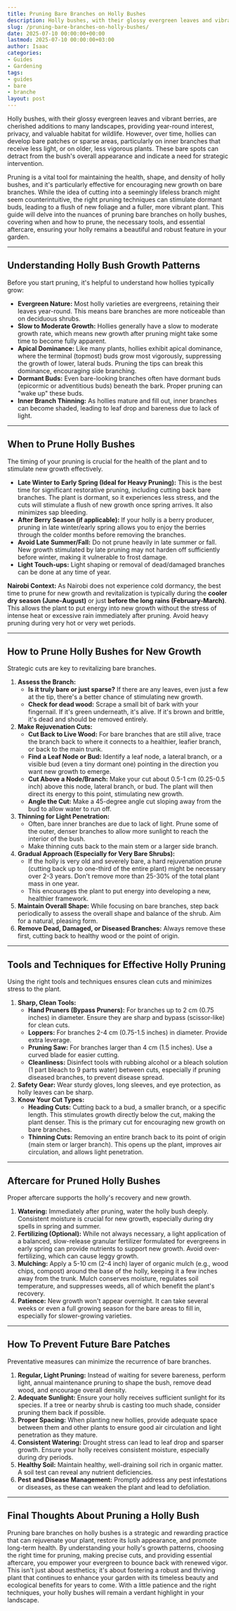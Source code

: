 ```yaml
---
title: Pruning Bare Branches on Holly Bushes
description: Holly bushes, with their glossy evergreen leaves and vibrant berries, are cherished additions to many landscapes, providing year-round interest, privacy, and...
slug: /pruning-bare-branches-on-holly-bushes/
date: 2025-07-10 00:00:00+00:00
lastmod: 2025-07-10 00:00:00+03:00
author: Isaac
categories:
- Guides
- Gardening
tags:
- guides
- bare
- branche
layout: post
---
```

Holly bushes, with their glossy evergreen leaves and vibrant berries, are cherished additions to many landscapes, providing year-round interest, privacy, and valuable habitat for wildlife. However, over time, hollies can develop bare patches or sparse areas, particularly on inner branches that receive less light, or on older, less vigorous plants. These bare spots can detract from the bush's overall appearance and indicate a need for strategic intervention.

Pruning is a vital tool for maintaining the health, shape, and density of holly bushes, and it's particularly effective for encouraging new growth on bare branches. While the idea of cutting into a seemingly lifeless branch might seem counterintuitive, the right pruning techniques can stimulate dormant buds, leading to a flush of new foliage and a fuller, more vibrant plant. This guide will delve into the nuances of pruning bare branches on holly bushes, covering when and how to prune, the necessary tools, and essential aftercare, ensuring your holly remains a beautiful and robust feature in your garden.

---

## Understanding Holly Bush Growth Patterns

Before you start pruning, it's helpful to understand how hollies typically grow:

* **Evergreen Nature:** Most holly varieties are evergreens, retaining their leaves year-round. This means bare branches are more noticeable than on deciduous shrubs.
* **Slow to Moderate Growth:** Hollies generally have a slow to moderate growth rate, which means new growth after pruning might take some time to become fully apparent.
* **Apical Dominance:** Like many plants, hollies exhibit apical dominance, where the terminal (topmost) buds grow most vigorously, suppressing the growth of lower, lateral buds. Pruning the tips can break this dominance, encouraging side branching.
* **Dormant Buds:** Even bare-looking branches often have dormant buds (epicormic or adventitious buds) beneath the bark. Proper pruning can "wake up" these buds.
* **Inner Branch Thinning:** As hollies mature and fill out, inner branches can become shaded, leading to leaf drop and bareness due to lack of light.

---

## When to Prune Holly Bushes

The timing of your pruning is crucial for the health of the plant and to stimulate new growth effectively.

* **Late Winter to Early Spring (Ideal for Heavy Pruning):** This is the best time for significant restorative pruning, including cutting back bare branches. The plant is dormant, so it experiences less stress, and the cuts will stimulate a flush of new growth once spring arrives. It also minimizes sap bleeding.
* **After Berry Season (if applicable):** If your holly is a berry producer, pruning in late winter/early spring allows you to enjoy the berries through the colder months before removing the branches.
* **Avoid Late Summer/Fall:** Do not prune heavily in late summer or fall. New growth stimulated by late pruning may not harden off sufficiently before winter, making it vulnerable to frost damage.
* **Light Touch-ups:** Light shaping or removal of dead/damaged branches can be done at any time of year.

**Nairobi Context:** As Nairobi does not experience cold dormancy, the best time to prune for new growth and revitalization is typically during the **cooler dry season (June-August)** or just **before the long rains (February-March)**. This allows the plant to put energy into new growth without the stress of intense heat or excessive rain immediately after pruning. Avoid heavy pruning during very hot or very wet periods.

---

## How to Prune Holly Bushes for New Growth

Strategic cuts are key to revitalizing bare branches.

1.  **Assess the Branch:**
    * **Is it truly bare or just sparse?** If there are any leaves, even just a few at the tip, there's a better chance of stimulating new growth.
    * **Check for dead wood:** Scrape a small bit of bark with your fingernail. If it's green underneath, it's alive. If it's brown and brittle, it's dead and should be removed entirely.
2.  **Make Rejuvenation Cuts:**
    * **Cut Back to Live Wood:** For bare branches that are still alive, trace the branch back to where it connects to a healthier, leafier branch, or back to the main trunk.
    * **Find a Leaf Node or Bud:** Identify a leaf node, a lateral branch, or a visible bud (even a tiny dormant one) pointing in the direction you want new growth to emerge.
    * **Cut Above a Node/Branch:** Make your cut about 0.5-1 cm (0.25-0.5 inch) above this node, lateral branch, or bud. The plant will then direct its energy to this point, stimulating new growth.
    * **Angle the Cut:** Make a 45-degree angle cut sloping away from the bud to allow water to run off.
3.  **Thinning for Light Penetration:**
    * Often, bare inner branches are due to lack of light. Prune some of the outer, denser branches to allow more sunlight to reach the interior of the bush.
    * Make thinning cuts back to the main stem or a larger side branch.
4.  **Gradual Approach (Especially for Very Bare Shrubs):**
    * If the holly is very old and severely bare, a hard rejuvenation prune (cutting back up to one-third of the entire plant) might be necessary over 2-3 years. Don't remove more than 25-30% of the total plant mass in one year.
    * This encourages the plant to put energy into developing a new, healthier framework.
5.  **Maintain Overall Shape:** While focusing on bare branches, step back periodically to assess the overall shape and balance of the shrub. Aim for a natural, pleasing form.
6.  **Remove Dead, Damaged, or Diseased Branches:** Always remove these first, cutting back to healthy wood or the point of origin.

---

## Tools and Techniques for Effective Holly Pruning

Using the right tools and techniques ensures clean cuts and minimizes stress to the plant.

1.  **Sharp, Clean Tools:**
    * **Hand Pruners (Bypass Pruners):** For branches up to 2 cm (0.75 inches) in diameter. Ensure they are sharp and bypass (scissor-like) for clean cuts.
    * **Loppers:** For branches 2-4 cm (0.75-1.5 inches) in diameter. Provide extra leverage.
    * **Pruning Saw:** For branches larger than 4 cm (1.5 inches). Use a curved blade for easier cutting.
    * **Cleanliness:** Disinfect tools with rubbing alcohol or a bleach solution (1 part bleach to 9 parts water) between cuts, especially if pruning diseased branches, to prevent disease spread.
2.  **Safety Gear:** Wear sturdy gloves, long sleeves, and eye protection, as holly leaves can be sharp.
3.  **Know Your Cut Types:**
    * **Heading Cuts:** Cutting back to a bud, a smaller branch, or a specific length. This stimulates growth directly below the cut, making the plant denser. This is the primary cut for encouraging new growth on bare branches.
    * **Thinning Cuts:** Removing an entire branch back to its point of origin (main stem or larger branch). This opens up the plant, improves air circulation, and allows light penetration.

---

## Aftercare for Pruned Holly Bushes

Proper aftercare supports the holly's recovery and new growth.

1.  **Watering:** Immediately after pruning, water the holly bush deeply. Consistent moisture is crucial for new growth, especially during dry spells in spring and summer.
2.  **Fertilizing (Optional):** While not always necessary, a light application of a balanced, slow-release granular fertilizer formulated for evergreens in early spring can provide nutrients to support new growth. Avoid over-fertilizing, which can cause leggy growth.
3.  **Mulching:** Apply a 5-10 cm (2-4 inch) layer of organic mulch (e.g., wood chips, compost) around the base of the holly, keeping it a few inches away from the trunk. Mulch conserves moisture, regulates soil temperature, and suppresses weeds, all of which benefit the plant's recovery.
4.  **Patience:** New growth won't appear overnight. It can take several weeks or even a full growing season for the bare areas to fill in, especially for slower-growing varieties.

---

## How To Prevent Future Bare Patches

Preventative measures can minimize the recurrence of bare branches.

1.  **Regular, Light Pruning:** Instead of waiting for severe bareness, perform light, annual maintenance pruning to shape the bush, remove dead wood, and encourage overall density.
2.  **Adequate Sunlight:** Ensure your holly receives sufficient sunlight for its species. If a tree or nearby shrub is casting too much shade, consider pruning them back if possible.
3.  **Proper Spacing:** When planting new hollies, provide adequate space between them and other plants to ensure good air circulation and light penetration as they mature.
4.  **Consistent Watering:** Drought stress can lead to leaf drop and sparser growth. Ensure your holly receives consistent moisture, especially during dry periods.
5.  **Healthy Soil:** Maintain healthy, well-draining soil rich in organic matter. A soil test can reveal any nutrient deficiencies.
6.  **Pest and Disease Management:** Promptly address any pest infestations or diseases, as these can weaken the plant and lead to defoliation.

---

## Final Thoughts About Pruning a Holly Bush

Pruning bare branches on holly bushes is a strategic and rewarding practice that can rejuvenate your plant, restore its lush appearance, and promote long-term health. By understanding your holly's growth patterns, choosing the right time for pruning, making precise cuts, and providing essential aftercare, you empower your evergreen to bounce back with renewed vigor. This isn't just about aesthetics; it's about fostering a robust and thriving plant that continues to enhance your garden with its timeless beauty and ecological benefits for years to come. With a little patience and the right techniques, your holly bushes will remain a verdant highlight in your landscape.